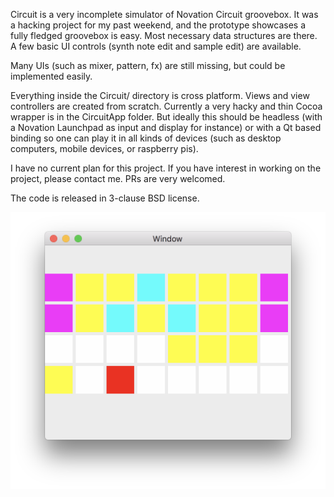 Circuit is a very incomplete simulator of Novation Circuit groovebox. It was a hacking project
for my past weekend, and the prototype showcases a fully fledged groovebox is easy. Most necessary
data structures are there. A few basic UI controls (synth note edit and sample edit) are available.

Many UIs (such as mixer, pattern, fx) are still missing, but could be implemented easily. 

Everything inside the Circuit/ directory is cross platform. Views and view controllers are created
from scratch. Currently a very hacky and thin Cocoa wrapper is in the CircuitApp folder. But
ideally this should be headless (with a Novation Launchpad as input and display for instance) or
with a Qt based binding so one can play it in all kinds of devices (such as desktop computers,
mobile devices, or raspberry pis).

I have no current plan for this project. If you have interest in working on the project, please
contact me. PRs are very welcomed.

The code is released in 3-clause BSD license.

![Screenshot](/Screenshot.png?raw=true)

